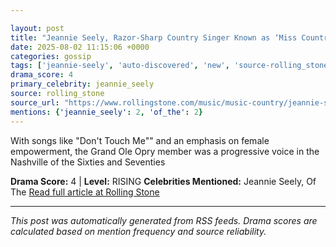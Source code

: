 ```yaml
---

layout: post
title: "Jeannie Seely, Razor-Sharp Country Singer Known as ‘Miss Country Soul,’ Dead at 85""
date: 2025-08-02 11:15:06 +0000
categories: gossip
tags: ['jeannie-seely', 'auto-discovered', 'new', 'source-rolling_stone', 'drama-rising']
drama_score: 4
primary_celebrity: jeannie_seely
source: rolling_stone
source_url: "https://www.rollingstone.com/music/music-country/jeannie-seely-country-singer-dead-obituary-1235397362/""
mentions: {'jeannie_seely': 2, 'of_the': 2}
---
```


With songs like "Don't Touch Me"" and an emphasis on female empowerment, the Grand Ole Opry member was a progressive voice in the Nashville of the Sixties and Seventies

**Drama Score:** 4 | **Level:** RISING **Celebrities Mentioned:** Jeannie Seely, Of The [Read full article at Rolling Stone](https://www.rollingstone.com/music/music-country/jeannie-seely-country-singer-dead-obituary-1235397362/)

---

*This post was automatically generated from RSS feeds. Drama scores are calculated based on mention frequency and source reliability.*